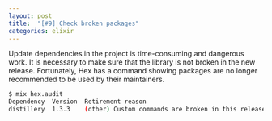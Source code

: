 ```yaml
---
layout: post
title:  "[#9] Check broken packages"
categories: elixir
---
```

Update dependencies in the project is time-consuming and dangerous work.
It is necessary to make sure that the library is not broken in the new release.
Fortunately, Hex has a command showing packages are no longer recommended to be used by their maintainers.

```sh
$ mix hex.audit
Dependency  Version  Retirement reason
distillery  1.3.3    (other) Custom commands are broken in this release
```
